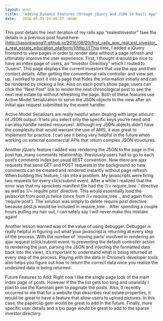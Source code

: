 ```yaml
---
layout: post
title:  "Adding Dynamic Features through jQuery and JSON to Rails App"
date:   2016-09-09 19:00:07 -0400
---
```



This post details the next iteration of my rails app “realestinvestor” (see the details in a previous post found here: [http://jasonkwong11.github.io/2016/08/20/first_rails_app_real_est_investor_a_real_estate_education_platform/](http://)This time, I added a jQuery frontend to view pages in order to render data without a page refresh and ultimately improve the user experience. First, I thought it would be nice to have an index page of users, an “Investor Directory” which I routed to “/users”. This page displays the current investors that use the app and their contact details. After getting the conventional rails controller and view set up, I worked to port it into a page that hides the information initially and can be rendered by clicking a link. Also on each post’s show page, users can click the “Next Post” link to render the next chronological post to see the next real estate tip without refreshing the page. Both of these features use Active Model Serialization to serve the JSON objects to the view after an initial ajax request submitted by the event handler.

Active Model Serializers are really helpful when dealing with large amount of JSON output. It lets you select only the specific keys you’re need and can also handle nested resources!. Although my JSON objects didn’t have the complexity that would warrant the use of AMS, it was great to implement for practice. I can see it being very helpful in the future when working on external commercial APIs that return complex JSON structures.

Another jQuery feature I added was rendering the JSON to the page in the post has_many comments relationship. Previously users had to go to each post’s comments index per usual REST convention. Now there are ajax requests that send GET and POST requests in the background so new comments can be created and rendered instantly without page refresh. When building this feature, I ran into a problem. My javascripts were firing two requests for every click/submit event. After a while I realized that the error was that my sprockets manifest file had the ‘//= require_tree .’ directive as well as ‘//= require post’ directive. This would essentially load the javascript from post.js twice (once from //= require_tree ., and again from ‘require post’). The solution was simply to delete require post directive because post.js would be included in require_tree .. After spending a couple hours pulling my hair out, I can safely say I will never make this mistake again!

Another lesson learned was of the value of using debugger. Debugger is really helpful in figuring out what your javascript is returning at every step of the process. With the number of ‘moving parts’ involved in rendering an ajax request (click/submit event, to preventing the default controller action to rendering the json, parsing the JSON and injecting the formatted data back into the view), it’s important to understand what is being returned at every step of the process. Playing with the data in Chrome’s developer tools also helps you figure out how to return the correct data once you realize the undesired data is being returned.

Future Features to Add: Right now I like the single page look of the main index page of posts. However if the the list gets too long and unwieldy I plan to use the Kaminari gem to paginate the posts. Also, it recently occurred to me that for a website that describes real estate properties, it would be great to have a feature that allow users to upload pictures. In this case, the paperclip gem would be great to add in the future. Finally, more specific user details and a bio page would be great to add to the sparse investor directory.


